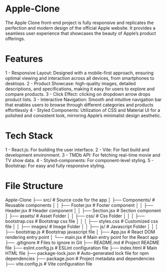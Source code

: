 # Apple-Clone

The Apple Clone front-end project is fully responsive and replicates the perfection and modern design of the official Apple website. It provides a seamless user experience that showcases the beauty of Apple’s product offerings.

# Features

1 - Responsive Layout: Designed with a mobile-first approach, ensuring optimal viewing and interaction across all devices, from smartphones to desktops.
2 - Product Showcase: high-quality images, detailed descriptions, and specifications, making it easy for users to explore and compare products.
3 - Click Effect: clicking on dropdown arrow drops product lists.
3 - Interactive Navigation: Smooth and intuitive navigation bar that enables users to browse through different categories and products effortlessly
4 - Styled Components: Utilization of CSS and Material UI for a polished and consistent look, mirroring Apple’s minimalist design aesthetic.

# Tech Stack

1 - React.js: For building the user interface.
2 - Vite: For fast build and development environment.
3 - TMDb API: For fetching real-time movie and TV show data.
4 - Styled-components: For component-level styling.
5 - Bootstrap: For easy and fully responsive styling.

# File Structure

Apple-Clone
├── src/                             # Source code for the app
│   ├── Components/                  # Reusable components
│   │   ├── Footer.jsx               # Footer component
│   │   ├── Header.jsx               # Header component
│   │   ├── Section.jsx              # Section component
│   ├── assets/                      # Asset Folder
│   │   ├── css/                     # Css Folder
│   │   │   ├── bootstrap.css        # Bootstrap css file
│   │   │   ├── styles.css           # Customized css file
│   │   ├── images/                  # Image Folder
│   │   ├── js/                      # Javascript Folder
│   │   │  ├── bootstrap.js          # Bootstrap javascript file 
│   ├── App.jsx                      # React DOM rendering entry point
│   └── main.jsx                     # Main entry point for the React app
├── .gitignore                       # Files to ignore in Git
├── README.md                        # Project README file
├── eslint.config.js                 # ESLint configuration file
├── index.html                       # Main HTML file
├── package-lock.json                # Auto-generated lock file for npm dependencies
├── package.json                     # Project metadata and dependencies
├── vite.config.js                   # Vite configuration file
